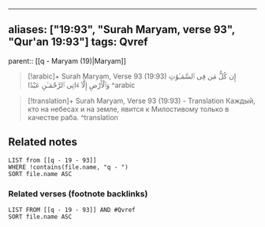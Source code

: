
---
aliases: ["19:93", "Surah Maryam, verse 93", "Qur'an 19:93"]
tags: Qvref
---

parent:: [[q - Maryam (19)|Maryam]]

> [!arabic]+ Surah Maryam, Verse 93 (19:93)
> <span class="quran-arabic">إِن كُلُّ مَن فِى ٱلسَّمَـٰوَٰتِ وَٱلْأَرْضِ إِلَّآ ءَاتِى ٱلرَّحْمَـٰنِ عَبْدًا</span>
^arabic

> [!translation]+ Surah Maryam, Verse 93 (19:93) - Translation
> Каждый, кто на небесах и на земле, явится к Милостивому только в качестве раба.
^translation



## Related notes
```dataview
LIST from [[q - 19 - 93]]
WHERE !contains(file.name, "q - ")
SORT file.name ASC
```

### Related verses (footnote backlinks)
```dataview
LIST FROM [[q - 19 - 93]] AND #Qvref
SORT file.name ASC
```

